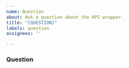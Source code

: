 ```yaml
---
name: Question
about: Ask a question about the API wrapper.
title: "[QUESTION]"
labels: question
assignees: ''

---
```


### Question
<!-- try to keep your question limited to the wrapper. -->
<!-- any questions about GitHub will be redirected or immediately closed. -->
<!-- try https://github.com/contact -->
